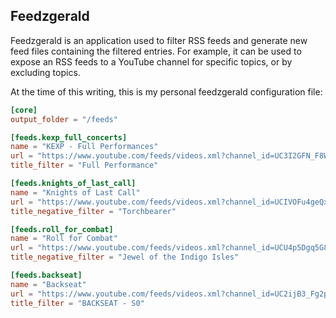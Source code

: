 ## Feedzgerald

Feedzgerald is an application used to filter RSS feeds and generate new feed files containing the filtered entries. For example, it can be used to expose an RSS feeds to a YouTube channel for specific topics, or by excluding topics.

At the time of this writing, this is my personal feedzgerald configuration file:

```toml
[core]
output_folder = "/feeds"

[feeds.kexp_full_concerts]
name = "KEXP - Full Performances"
url = "https://www.youtube.com/feeds/videos.xml?channel_id=UC3I2GFN_F8WudD_2jUZbojA"
title_filter = "Full Performance"

[feeds.knights_of_last_call]
name = "Knights of Last Call"
url = "https://www.youtube.com/feeds/videos.xml?channel_id=UCIVOFu4geQx5KrTTQwtIyMg"
title_negative_filter = "Torchbearer"

[feeds.roll_for_combat]
name = "Roll for Combat"
url = "https://www.youtube.com/feeds/videos.xml?channel_id=UCU4p5Dgq5G8cA2OMU1SLpXw"
title_negative_filter = "Jewel of the Indigo Isles"

[feeds.backseat]
name = "Backseat"
url = "https://www.youtube.com/feeds/videos.xml?channel_id=UC2ijB3_Fg2pIW1g6FeIiYKA"
title_filter = "BACKSEAT - S0"
```
